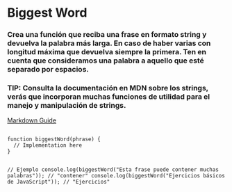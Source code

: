 # Biggest Word
### Crea una función que reciba una frase en formato string y devuelva la palabra más larga. En caso de haber varias con longitud máxima que devuelva siempre la primera. Ten en cuenta que consideramos una palabra a aquello que esté separado por espacios.

### TIP: Consulta la documentación en MDN sobre los strings, verás que incorporan muchas funciones de utilidad para el manejo y manipulación de strings.

[Markdown Guide](https://developer.mozilla.org/en-US/docs/Web/JavaScript/Reference/Global_Objects/String/prototype)

<code>
function biggestWord(phrase) {
  // Implementation here
}

// Ejemplo
console.log(biggestWord("Esta frase puede contener muchas palabras")); // "contener"
console.log(biggestWord("Ejercicios básicos de JavaScript")); // "Ejercicios"
</code>